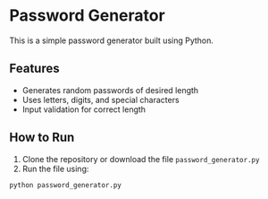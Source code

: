# Password Generator

This is a simple password generator built using Python.

## Features
- Generates random passwords of desired length
- Uses letters, digits, and special characters
- Input validation for correct length

## How to Run
1. Clone the repository or download the file `password_generator.py`
2. Run the file using:
```bash
python password_generator.py
